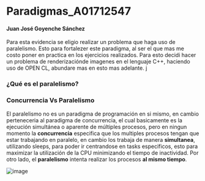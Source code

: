 # Paradigmas_A01712547
#### Juan José Goyenche Sánchez

Para esta evidencia se eligio realizar un problema que haga uso de paralelismo. Esto para fortalezer este paradigma, al ser el que mas me costo poner en practica en los ejercicios realizados. Para esto decidi hacer un problema de renderizaciónde imagenes en el lenguaje C++, haciendo uso de OPEN CL, abundare mas en esto mas adelante.
j
### ¿Qué es el paralelismo?

### Concurrencia Vs Paralelismo
El paralelismo no es un paradigma de programación en si mismo, en cambio perteneceria al paradigma de concurrencia, el cual basicamente es la ejecución simultánea o aparente de múltiples procesos, pero en ningun momento la **concurrencia** especifica que los multiples procesos tengan que estar trabajando en paralelo, en cambio los trabaja de manera **simultanea**, utilizando sleeps, para poder ir centrandose en tasks especificos, esto para maximizar la utilización de la CPU minimizando el tiempo de inactividad. Por otro lado, el **paralelismo** intenta realizar los procesos **al mismo tiempo**.

![image](https://github.com/user-attachments/assets/39fcf80d-40b8-465f-85a1-8bdea43f5213)

